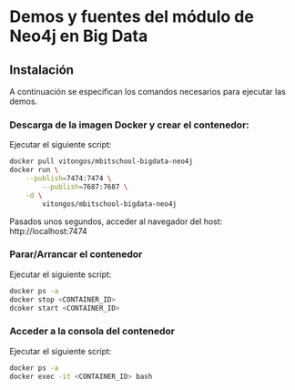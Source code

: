 Demos y fuentes del módulo de Neo4j en Big Data
===============================================

Instalación
-----------

A continuación se especifican los comandos necesarios para ejecutar las demos.

### Descarga de la imagen Docker y crear el contenedor:
Ejecutar el siguiente script:
```bash
docker pull vitongos/mbitschool-bigdata-neo4j
docker run \
    --publish=7474:7474 \
		--publish=7687:7687 \
    -d \
		vitongos/mbitschool-bigdata-neo4j
```
Pasados unos segundos, acceder al navegador del host: http://localhost:7474

### Parar/Arrancar el contenedor
Ejecutar el siguiente script:
```bash
docker ps -a
docker stop <CONTAINER_ID>
dcoker start <CONTAINER_ID>
```

### Acceder a la consola del contenedor
Ejecutar el siguiente script:
```bash
docker ps -a
docker exec -it <CONTAINER_ID> bash
```
